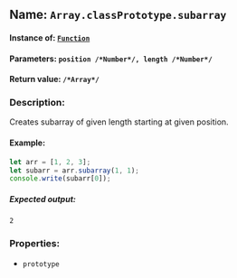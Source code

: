 ## Name: `Array.classPrototype.subarray`

#### Instance of: [`Function`](Function.md)

#### Parameters: `position /*Number*/, length /*Number*/`

#### Return value: `/*Array*/`

### Description:

Creates subarray of given length starting at given position.

#### Example:

```js
let arr = [1, 2, 3];
let subarr = arr.subarray(1, 1);
console.write(subarr[0]);
```

##### Expected output:

```
2
```

### Properties:

- `prototype`



